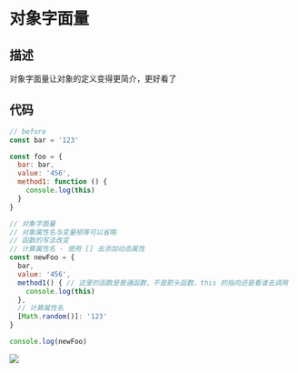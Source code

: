 # 对象字面量
## 描述
对象字面量让对象的定义变得更简介，更好看了

## 代码
```js
// before
const bar = '123'

const foo = {
  bar: bar,
  value: '456',
  method1: function () {
    console.log(this)
  }
}

// 对象字面量
// 对象属性名与变量相等可以省略
// 函数的写法改变
// 计算属性名 - 使用 [] 去添加动态属性
const newFoo = {
  bar,
  value: '456',
  method1() { // 这里的函数是普通函数，不是箭头函数，this 的指向还是看谁去调用
    console.log(this)
  },
  // 计算属性名
  [Math.random()]: '123'
}

console.log(newFoo)

```

![](https://dd-ss.oss-cn-guangzhou.aliyuncs.com/20210113092852.png)
